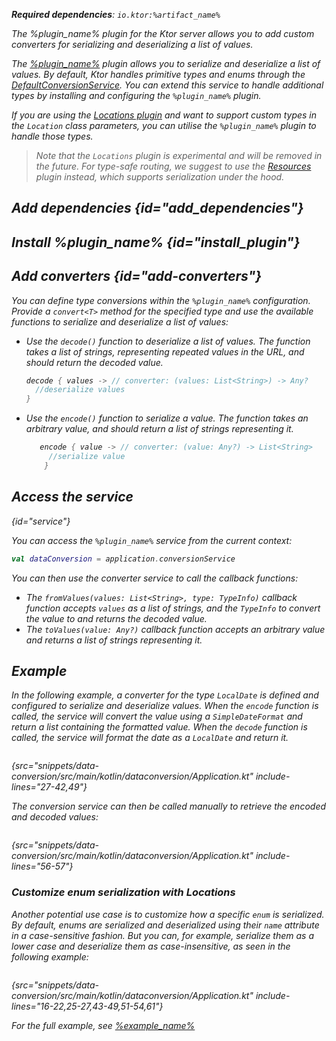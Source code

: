 [//]: # (title: Data conversion)

<var name="artifact_name" value="ktor-server-data-conversion"/>
<var name="package_name" value="io.ktor.server.plugins.dataconversion"/>
<var name="plugin_name" value="DataConversion"/>
<var name="example_name" value="data-conversion"/>

<tldr>
<include from="lib.topic" element-id="download_example"/>
<p>
<b>Required dependencies</b>: <code>io.ktor:%artifact_name%</code>
</p>
<include from="lib.topic" element-id="native_server_supported"/>
</tldr>

<link-summary>
The %plugin_name% plugin for the Ktor server allows you to add custom converters for serializing and deserializing a list of values.
</link-summary>

The [%plugin_name%](https://api.ktor.io/ktor-utils/io.ktor.util.converters/-data-conversion/index.html) plugin
allows you to serialize and deserialize a list of values. By default, Ktor handles primitive types and enums through the
[DefaultConversionService](https://api.ktor.io/ktor-utils/io.ktor.util.converters/-default-conversion-service/index.html).
You can extend this service to handle additional types by installing and configuring the `%plugin_name%` plugin.

If you are using the [Locations plugin](locations.md) and want to support
custom types in the `Location` class parameters, you can utilise the `%plugin_name%` plugin to handle those types.

> Note that the `Locations` plugin is experimental and will be removed in the future. For type-safe routing, we suggest
> to use the [Resources](type-safe-routing.md) plugin instead,
> which supports serialization under the hood.

## Add dependencies {id="add_dependencies"}

<include from="lib.topic" element-id="add_ktor_artifact_intro"/>
<include from="lib.topic" element-id="add_ktor_artifact"/>

## Install %plugin_name% {id="install_plugin"}

<include from="lib.topic" element-id="install_plugin"/>

## Add converters {id="add-converters"}

You can define type conversions within the `%plugin_name%` configuration. Provide a `convert<T>` method for the
specified type and use the available
functions to serialize and deserialize a list of values:

* Use the `decode()` function to deserialize a list of values. The function takes a list of strings, representing
  repeated values in the URL, and
  should return the decoded value.

  ```kotlin
  decode { values -> // converter: (values: List<String>) -> Any?
    //deserialize values
  }
  ```

* Use the `encode()` function to serialize a value. The function takes an arbitrary value, and should return a list of
  strings representing it.

  ```kotlin
     encode { value -> // converter: (value: Any?) -> List<String>
       //serialize value
      }
  ```

## Access the service

{id="service"}

You can access the `%plugin_name%` service from the current context:

```kotlin
val dataConversion = application.conversionService
```

You can then use the converter service to call the callback functions:

* The `fromValues(values: List<String>, type: TypeInfo)` callback function accepts `values` as a list of strings, and
  the `TypeInfo` to convert the value to
  and returns the decoded value.
* The `toValues(value: Any?)` callback function accepts an arbitrary value and returns a list of strings representing
  it.

## Example

In the following example, a converter for the type `LocalDate` is defined and configured to serialize and deserialize
values. When the `encode` function is called, the service will convert the value using a `SimpleDateFormat` and return a
list containing the formatted value.
When the `decode` function is called, the service will format the date as a `LocalDate` and return it.

```kotlin
```

{src="snippets/data-conversion/src/main/kotlin/dataconversion/Application.kt" include-lines="27-42,49"}

The conversion service can then be called manually to retrieve the encoded and decoded values:

```kotlin
```

{src="snippets/data-conversion/src/main/kotlin/dataconversion/Application.kt" include-lines="56-57"}

### Customize enum serialization with Locations

Another potential use case is to customize how a specific `enum` is serialized.
By default, enums are serialized and deserialized using their `name` attribute in a case-sensitive fashion.
But you can, for example, serialize them as a lower case and deserialize
them as case-insensitive, as seen in the following example:

```kotlin
```

{src="snippets/data-conversion/src/main/kotlin/dataconversion/Application.kt"
include-lines="16-22,25-27,43-49,51-54,61"}

For the full example,
see [%example_name%](https://github.com/ktorio/ktor-documentation/tree/%ktor_version%/codeSnippets/snippets/%example_name%)